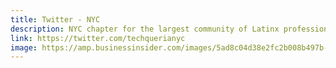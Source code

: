 ```yaml
---
title: Twitter - NYC
description: NYC chapter for the largest community of Latinx professionals in the tech industry.
link: https://twitter.com/techquerianyc
image: https://amp.businessinsider.com/images/5ad8c04d38e2fc2b008b497b-2732-1366.jpg
---
```

